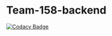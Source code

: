 # Team-158-backend

[![Codacy Badge](https://api.codacy.com/project/badge/Grade/c051671a2c7f49d1946612671410f36f)](https://app.codacy.com/gh/BuildForSDGCohort2/Team-158-backend?utm_source=github.com&utm_medium=referral&utm_content=BuildForSDGCohort2/Team-158-backend&utm_campaign=Badge_Grade_Settings)